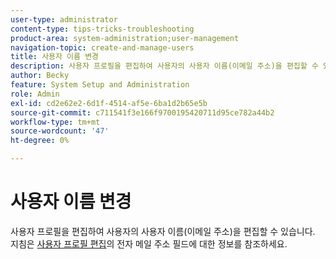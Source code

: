 ```yaml
---
user-type: administrator
content-type: tips-tricks-troubleshooting
product-area: system-administration;user-management
navigation-topic: create-and-manage-users
title: 사용자 이름 변경
description: 사용자 프로필을 편집하여 사용자의 사용자 이름(이메일 주소)을 편집할 수 있습니다.
author: Becky
feature: System Setup and Administration
role: Admin
exl-id: cd2e62e2-6d1f-4514-af5e-6ba1d2b65e5b
source-git-commit: c711541f3e166f9700195420711d95ce782a44b2
workflow-type: tm+mt
source-wordcount: '47'
ht-degree: 0%

---
```


# 사용자 이름 변경

사용자 프로필을 편집하여 사용자의 사용자 이름(이메일 주소)을 편집할 수 있습니다. 지침은 [사용자 프로필 편집](../../../administration-and-setup/add-users/create-and-manage-users/edit-a-users-profile.md)의 전자 메일 주소 필드에 대한 정보를 참조하세요.
